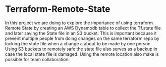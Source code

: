 # Terraform-Remote-State

In this project we are doing to explore the importance of using terraform Remote State by creating an AWS Dynamodb table to collect the Tf.state file and later saving the State file in an S3 bucket. This is important because it prevent multiple people from doing changes on the same terraform repo by locking the state file when a change a about to be made by one person. Using S3 buckets to remotely safe the state file also serves as a backup in case the local state file is damaged. Using the remote location also make is possible for team collaboration. 
